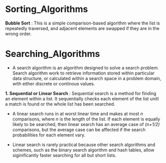 # Sorting_Algorithms

**Bubble Sort** : This is a simple comparison-based algorithm where the list is repeatedly traversed, and adjacent elements are swapped if they are in the wrong order.

# Searching_Algorithms

- A search algorithm is an algorithm designed to solve a search problem. Search algorithm work to retrieve information stored within particular data structure, or calculated within a search space in a problem domain, with either discrete or continous values.

**1. Sequential or Linear Search** : Sequential search is a method for finding an element within a list. It sequentially checks each element of the list unitl a match is found or the whole list has been searched.

- A linear search runs in at worst linear time and makes at most _n_ comparisons, where _n_ is the length of the list. If each element is equally likely to be searched, then linear search has an average case of _(n+1/2)_ comparisons, but the average case can be affected if the search probabilities for each element vary.

- Linear search is rarely practical because other search algorithms and schemes, such as the binary search algorithm and hash tables, allow siginificantly faster searching for all but short lists.
